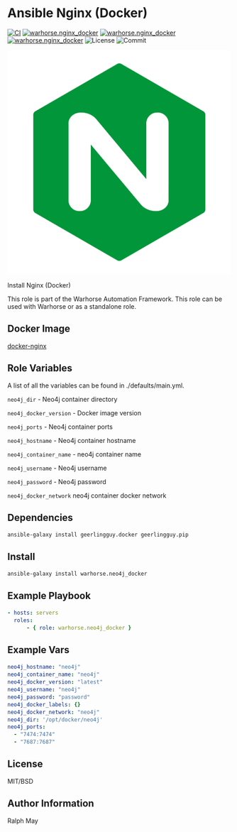Ansible Nginx (Docker)
=========
[![CI](https://github.com/warhorse/ansible-role-nginx-docker/workflows/CI/badge.svg?event=push)](https://github.com/warhorse/ansible-role-nginx-docker/actions?query=workflow%3ACI)
[![warhorse.nginx_docker](https://img.shields.io/ansible/role/55904)](https://galaxy.ansible.com/warhorse/nginx_docker)
[![warhorse.nginx_docker](https://img.shields.io/ansible/quality/55904)](https://galaxy.ansible.com/warhorse/nginx_docker)
[![warhorse.nginx_docker](https://img.shields.io/ansible/role/d/55904)](https://galaxy.ansible.com/warhorse/nginx_docker)
![License](https://img.shields.io/github/license/warhorse/ansible-role-nginx-docker)
![Commit](https://img.shields.io/github/last-commit/warhorse/ansible-role-nginx-docker)

![Nginx Logo](./images/nginx_logo.png "Nginx Logo")


Install Nginx (Docker)

This role is part of the Warhorse Automation Framework. This role can be used with Warhorse or as a standalone role.

Docker Image
-------------

[docker-nginx](https://github.com/nginx/nginx)

Role Variables
--------------

A list of all the variables can be found in ./defaults/main.yml.

`neo4j_dir` - Neo4j container directory 

`neo4j_docker_version` - Docker image version

`neo4j_ports` - Neo4j container ports

`neo4j_hostname` - Neo4j container hostname

`neo4j_container_name` - neo4j container name 

`neo4j_username` - Neo4j username

`neo4j_password` - Neo4j password 

`neo4j_docker_network` neo4j container docker network


Dependencies
------------

```shell
ansible-galaxy install geerlingguy.docker geerlingguy.pip
```

Install
------------

```shell
ansible-galaxy install warhorse.neo4j_docker
```

Example Playbook
----------------

```yaml
- hosts: servers
  roles:
      - { role: warhorse.neo4j_docker }
```

Example Vars
----------------

```yaml
neo4j_hostname: "neo4j"
neo4j_container_name: "neo4j"
neo4j_docker_version: "latest"
neo4j_username: "neo4j"
neo4j_password: "password"
neo4j_docker_labels: {}
neo4j_docker_network: "neo4j"
neo4j_dir: '/opt/docker/neo4j'
neo4j_ports:
  - "7474:7474"
  - "7687:7687"
```

License
-------

MIT/BSD

Author Information
------------------

Ralph May
